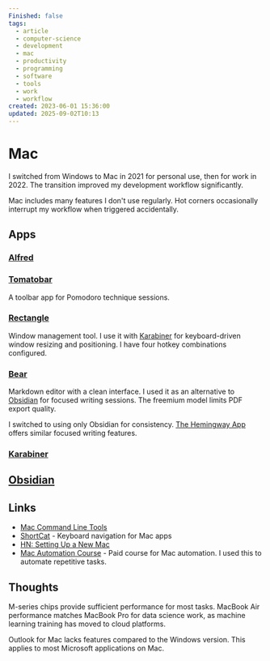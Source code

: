 ```yaml
---
Finished: false
tags:
  - article
  - computer-science
  - development
  - mac
  - productivity
  - programming
  - software
  - tools
  - work
  - workflow
created: 2023-06-01 15:36:00
updated: 2025-09-02T10:13
---
```


# Mac
I switched from Windows to Mac in 2021 for personal use, then for work in 2022. The transition improved my development workflow significantly.

Mac includes many features I don't use regularly. Hot corners occasionally interrupt my workflow when triggered accidentally. 


## Apps

### [Alfred](Alfred.md)



### [Tomatobar](https://github.com/ivoronin/TomatoBar)

A toolbar app for Pomodoro technique sessions. 

### [Rectangle](https://rectangleapp.com/)

Window management tool. I use it with [Karabiner](Karabiner.md) for keyboard-driven window resizing and positioning. I have four hotkey combinations configured. 

### [Bear](https://bear.app/)

Markdown editor with a clean interface. I used it as an alternative to [Obsidian](Obsidian.md) for focused writing sessions. The freemium model limits PDF export quality.

I switched to using only Obsidian for consistency. [The Hemingway App](https://hemingwayapp.com/) offers similar focused writing features.

### [Karabiner](Karabiner.md)


## [Obsidian](../Obsidian/Obsidian.md)


## Links

- [Mac Command Line Tools](https://saurabhs.org/advanced-macos-commands)
- [ShortCat](https://shortcat.app/download) - Keyboard navigation for Mac apps
- [HN: Setting Up a New Mac](https://news.ycombinator.com/item?id=39163708)
- [Mac Automation Course](https://macos.nikiv.dev/) - Paid course for Mac automation. I used this to automate repetitive tasks.  

## Thoughts

M-series chips provide sufficient performance for most tasks. MacBook Air performance matches MacBook Pro for data science work, as machine learning training has moved to cloud platforms.

Outlook for Mac lacks features compared to the Windows version. This applies to most Microsoft applications on Mac. 


 